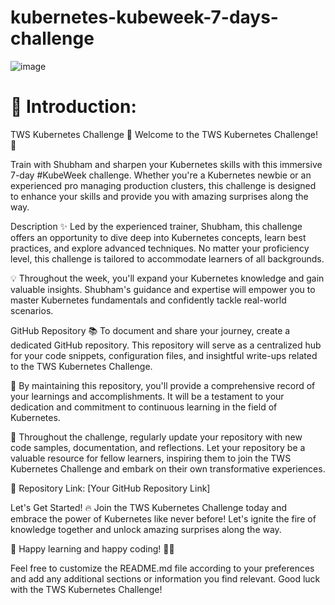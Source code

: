# kubernetes-kubeweek-7-days-challenge

![image](https://user-images.githubusercontent.com/55047333/234264344-f8efde5b-cd50-487a-89ef-b19e5477a6ac.png)

# 📍 Introduction:

TWS Kubernetes Challenge
🎉 Welcome to the TWS Kubernetes Challenge! 🚀

Train with Shubham and sharpen your Kubernetes skills with this immersive 7-day #KubeWeek challenge. Whether you're a Kubernetes newbie or an experienced pro managing production clusters, this challenge is designed to enhance your skills and provide you with amazing surprises along the way.

Description
✨ Led by the experienced trainer, Shubham, this challenge offers an opportunity to dive deep into Kubernetes concepts, learn best practices, and explore advanced techniques. No matter your proficiency level, this challenge is tailored to accommodate learners of all backgrounds.

💡 Throughout the week, you'll expand your Kubernetes knowledge and gain valuable insights. Shubham's guidance and expertise will empower you to master Kubernetes fundamentals and confidently tackle real-world scenarios.

GitHub Repository
📚 To document and share your journey, create a dedicated GitHub repository. This repository will serve as a centralized hub for your code snippets, configuration files, and insightful write-ups related to the TWS Kubernetes Challenge.

🌟 By maintaining this repository, you'll provide a comprehensive record of your learnings and accomplishments. It will be a testament to your dedication and commitment to continuous learning in the field of Kubernetes.

🚀 Throughout the challenge, regularly update your repository with new code samples, documentation, and reflections. Let your repository be a valuable resource for fellow learners, inspiring them to join the TWS Kubernetes Challenge and embark on their own transformative experiences.

🔗 Repository Link: [Your GitHub Repository Link]

Let's Get Started!
🔥 Join the TWS Kubernetes Challenge today and embrace the power of Kubernetes like never before! Let's ignite the fire of knowledge together and unlock amazing surprises along the way.

🎯 Happy learning and happy coding! 🌟✨

Feel free to customize the README.md file according to your preferences and add any additional sections or information you find relevant. Good luck with the TWS Kubernetes Challenge!
